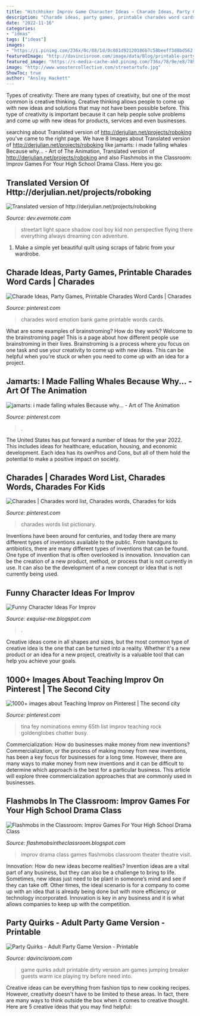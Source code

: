 ```yaml
---
title: "Hitchhiker Improv Game Character Ideas ~ Charade Ideas, Party Games, Printable Charades Word Cards"
description: "Charade ideas, party games, printable charades word cards"
date: "2022-11-16"
categories:
- "ideas"
tags: ["ideas"]
images:
- "https://i.pinimg.com/236x/0c/88/1d/0c881d92120186b7c58beeff3d8bd562.jpg"
featuredImage: "http://davincisroom.com/image/data/Blog/printable-party-game/dirty-adult-party-game-party-quirks-2.jpg"
featured_image: "https://s-media-cache-ak0.pinimg.com/736x/78/9e/e8/789ee8597b533114cfe5e0f4ad9c2415.jpg"
image: "http://www.woostercollective.com/streetartufo.jpg"
ShowToc: true
author: "Ansley Hackett"
---
```



Types of creativity:
There are many types of creativity, but one of the most common is creative thinking. Creative thinking allows people to come up with new ideas and solutions that may not have been possible before. This type of creativity is important because it can help people solve problems and come up with new ideas for products, services and even businesses.

	

		
searching about Translated version of http://derjulian.net/projects/roboking you've came to the right page. We have 8 Images about Translated version of http://derjulian.net/projects/roboking like jamarts: i made falling whales Because why... - Art of The Animation, Translated version of http://derjulian.net/projects/roboking and also Flashmobs in the Classroom: Improv Games For Your High School Drama Class. Here you go:
		
    
## Translated Version Of Http://derjulian.net/projects/roboking

<img loading=lazy src="http://www.woostercollective.com/streetartufo.jpg" onerror="this.onerror=null;this.src='https://tse2.mm.bing.net/th?id=OIP.7NZHf61eD4H86LL2QYpqOQHaE3&amp;pid=15.1';" alt="Translated version of http://derjulian.net/projects/roboking">

_Source: dev.evernote.com_

>streetart light space shadow cool boy kid non perspective flying there everything always dreaming con adventure. 

	

1. Make a simple yet beautiful quilt using scraps of fabric from your wardrobe.

    
## Charade Ideas, Party Games, Printable Charades Word Cards | Charades

<img loading=lazy src="https://i.pinimg.com/236x/0c/88/1d/0c881d92120186b7c58beeff3d8bd562.jpg" onerror="this.onerror=null;this.src='https://tse4.mm.bing.net/th?id=OIP._iv29vavYB5gWacZy4GDyQAAAA&amp;pid=15.1';" alt="Charade Ideas, Party Games, Printable Charades Word Cards | Charades">

_Source: pinterest.com_

>charades word emotion bank game printable words cards. 

	

What are some examples of brainstroming? How do they work?
Welcome to the brainstroming page! This is a page about how different people use brainstroming in their lives. Brainstroming is a process where you focus on one task and use your creativity to come up with new ideas. This can be helpful when you're stuck or when you need to come up with an idea for a project.

    
## Jamarts: I Made Falling Whales Because Why... - Art Of The Animation

<img loading=lazy src="https://i.pinimg.com/736x/82/2f/e0/822fe054d9d41df7a831e9f59ba9a224--animal-sketches-game-design.jpg" onerror="this.onerror=null;this.src='https://tse4.mm.bing.net/th?id=OIP.1YtFig3-ApTimY_YlbBOhwHaHa&amp;pid=15.1';" alt="jamarts: i made falling whales Because why... - Art of The Animation">

_Source: pinterest.com_

>. 

	

The United States has put forward a number of Ideas for the year 2022. This includes ideas for healthcare, education, housing, and economic development. Each idea has its ownPros and Cons, but all of them hold the potential to make a positive impact on society.

    
## Charades | Charades Word List, Charades Words, Charades For Kids

<img loading=lazy src="https://i.pinimg.com/736x/5e/0f/88/5e0f880b20cd84ac738cd697dec8d507--charades-list-pictionary-words-list.jpg" onerror="this.onerror=null;this.src='https://tse1.mm.bing.net/th?id=OIP.wDqCrObAEfhXDtQ9Bn3SVgAAAA&amp;pid=15.1';" alt="Charades | Charades word list, Charades words, Charades for kids">

_Source: pinterest.com_

>charades words list pictionary. 

	

Inventions have been around for centuries, and today there are many different types of inventions available to the public. From handguns to antibiotics, there are many different types of inventions that can be found. One type of invention that is often overlooked is innovation. Innovation can be the creation of a new product, method, or process that is not currently in use. It can also be the development of a new concept or idea that is not currently being used.

    
## Funny Character Ideas For Improv

<img loading=lazy src="https://d26oc3sg82pgk3.cloudfront.net/files/media/edit/image/7333/article_featured%403x.jpg" onerror="this.onerror=null;this.src='https://tse3.mm.bing.net/th?id=OIP.oXoeE5zykVdzFmKqwF2kNwHaC0&amp;pid=15.1';" alt="Funny Character Ideas For Improv">

_Source: exquise-me.blogspot.com_

>. 

	

Creative ideas come in all shapes and sizes, but the most common type of creative idea is the one that can be turned into a reality. Whether it's a new product or an idea for a new project, creativity is a valuable tool that can help you achieve your goals.

    
## 1000+ Images About Teaching Improv On Pinterest | The Second City

<img loading=lazy src="https://s-media-cache-ak0.pinimg.com/736x/78/9e/e8/789ee8597b533114cfe5e0f4ad9c2415.jpg" onerror="this.onerror=null;this.src='https://tse3.mm.bing.net/th?id=OIP.hXlpzgsnpQS_gewrUZOwvAHaLG&amp;pid=15.1';" alt="1000+ images about Teaching Improv on Pinterest | The second city">

_Source: pinterest.com_

>tina fey nominations emmy 65th list improv teaching rock goldenglobes chatter busy. 

	

Commercialization: How do businesses make money from new inventions?
Commercialization, or the process of making money from new inventions, has been a key focus for businesses for a long time. However, there are many ways to make money from new inventions and it can be difficult to determine which approach is the best for a particular business. This article will explore three commercialization approaches that are commonly used in businesses.

    
## Flashmobs In The Classroom: Improv Games For Your High School Drama Class

<img loading=lazy src="http://2.bp.blogspot.com/-2PKt_CKhr4o/UA6Ws4-th0I/AAAAAAAAG5w/FvHXXn_646o/s1600/UP_IMPROV_EXPLOSION_PR_001%2BPhoto%2Bby%2BClayton%2BHauck.jpg" onerror="this.onerror=null;this.src='https://tse3.mm.bing.net/th?id=OIP.n-6Dh0ChOIiAPrz_s_T0OgHaFn&amp;pid=15.1';" alt="Flashmobs in the Classroom: Improv Games For Your High School Drama Class">

_Source: flashmobsintheclassroom.blogspot.com_

>improv drama class games flashmobs classroom theater theatre visit. 

	

Innovation: How do new ideas become realities?
Invention ideas are a vital part of any business, but they can also be a challenge to bring to life. Sometimes, new ideas just need to be plant in someone’s mind and see if they can take off. Other times, the ideal scenario is for a company to come up with an idea that is already being done but with more efficiency or technology incorporated. Innovation is key in any business and it is what allows companies to keep up with the competition.

    
## Party Quirks - Adult Party Game Version - Printable

<img loading=lazy src="http://davincisroom.com/image/data/Blog/printable-party-game/dirty-adult-party-game-party-quirks-2.jpg" onerror="this.onerror=null;this.src='https://tse2.mm.bing.net/th?id=OIP.9x1YbkZvpTjtM93ok-cPNQHaJl&amp;pid=15.1';" alt="Party Quirks - Adult Party Game Version - Printable">

_Source: davincisroom.com_

>game quirks adult printable dirty version am games jumping breaker guests warm ice playing try before need into. 

	

Creative ideas can be everything from fashion tips to new cooking recipes. However, creativity doesn't have to be limited to these areas. In fact, there are many ways to think outside the box when it comes to creative thought. Here are 5 creative ideas that you may find helpful:

